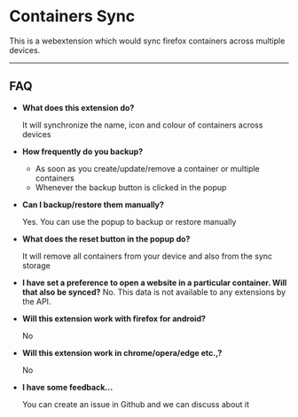# Containers Sync

This is a webextension which would sync firefox containers across multiple devices.

---

## FAQ

-  **What does this extension do?**

    It will synchronize the name, icon and colour of containers across devices

- **How frequently do you backup?**

  - As soon as you create/update/remove a container or multiple containers
  - Whenever the backup button is clicked in the popup


- **Can I backup/restore them manually?**

    Yes. You can use the popup to backup or restore manually

- **What does the reset button in the popup do?**

    It will remove all containers from your device and also from the sync storage

-  **I have set a preference to open a website in a particular container. Will that also be synced?**
    No. This data is not available to any extensions by the API.

- **Will this extension work with firefox for android?**

    No

- **Will this extension work in chrome/opera/edge etc.,?**

    No

- **I have some feedback...**

    You can create an issue in Github and we can discuss about it
